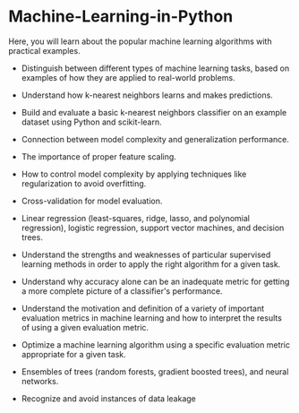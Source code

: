 # Machine-Learning-in-Python

Here, you will learn about the popular machine learning algorithms with practical examples.

* Distinguish between different types of machine learning tasks, based on examples of how they are applied to real-world problems.

* Understand how k-nearest neighbors learns and makes predictions.

* Build and evaluate a basic k-nearest neighbors classifier on an example dataset using Python and scikit-learn.


* Connection between model complexity and generalization performance.

* The importance of proper feature scaling.

* How to control model complexity by applying techniques like regularization to avoid overfitting. 

* Cross-validation for model evaluation.

* Linear regression (least-squares, ridge, lasso, and polynomial regression), logistic regression, support vector machines, and decision trees.

* Understand the strengths and weaknesses of particular supervised learning methods in order to apply the right algorithm for a given task.


* Understand why accuracy alone can be an inadequate metric for getting a more complete picture of a classifier's performance.

* Understand the motivation and definition of a variety of important evaluation metrics in machine learning and how to interpret the results of using a given evaluation metric.

* Optimize a machine learning algorithm using a specific evaluation metric appropriate for a given task.


* Ensembles of trees (random forests, gradient boosted trees), and neural networks.

* Recognize and avoid instances of data leakage
